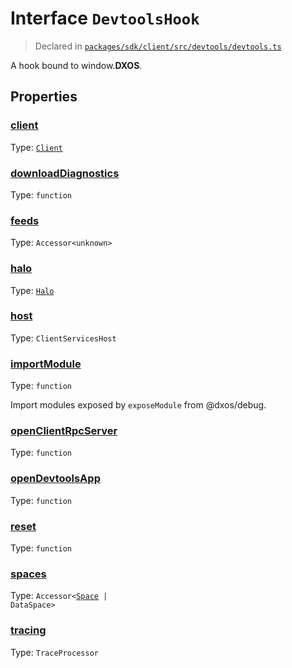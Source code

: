 # Interface `DevtoolsHook`
> Declared in [`packages/sdk/client/src/devtools/devtools.ts`]()

A hook bound to window.__DXOS__.
## Properties
### [client](https://github.com/dxos/dxos/blob/8ed3715dc/packages/sdk/client/src/devtools/devtools.ts#L22)
Type: <code>[Client](/api/@dxos/react-client/classes/Client)</code>



### [downloadDiagnostics](https://github.com/dxos/dxos/blob/8ed3715dc/packages/sdk/client/src/devtools/devtools.ts#L35)
Type: <code>function</code>



### [feeds](https://github.com/dxos/dxos/blob/8ed3715dc/packages/sdk/client/src/devtools/devtools.ts#L28)
Type: <code>Accessor&lt;unknown&gt;</code>



### [halo](https://github.com/dxos/dxos/blob/8ed3715dc/packages/sdk/client/src/devtools/devtools.ts#L29)
Type: <code>[Halo](/api/@dxos/client/interfaces/Halo)</code>



### [host](https://github.com/dxos/dxos/blob/8ed3715dc/packages/sdk/client/src/devtools/devtools.ts#L23)
Type: <code>ClientServicesHost</code>



### [importModule](https://github.com/dxos/dxos/blob/8ed3715dc/packages/sdk/client/src/devtools/devtools.ts#L42)
Type: <code>function</code>

Import modules exposed by  `exposeModule`  from @dxos/debug.

### [openClientRpcServer](https://github.com/dxos/dxos/blob/8ed3715dc/packages/sdk/client/src/devtools/devtools.ts#L31)
Type: <code>function</code>



### [openDevtoolsApp](https://github.com/dxos/dxos/blob/8ed3715dc/packages/sdk/client/src/devtools/devtools.ts#L33)
Type: <code>function</code>



### [reset](https://github.com/dxos/dxos/blob/8ed3715dc/packages/sdk/client/src/devtools/devtools.ts#L37)
Type: <code>function</code>



### [spaces](https://github.com/dxos/dxos/blob/8ed3715dc/packages/sdk/client/src/devtools/devtools.ts#L27)
Type: <code>Accessor&lt;[Space](/api/@dxos/client/interfaces/Space) | DataSpace&gt;</code>



### [tracing](https://github.com/dxos/dxos/blob/8ed3715dc/packages/sdk/client/src/devtools/devtools.ts#L25)
Type: <code>TraceProcessor</code>



    